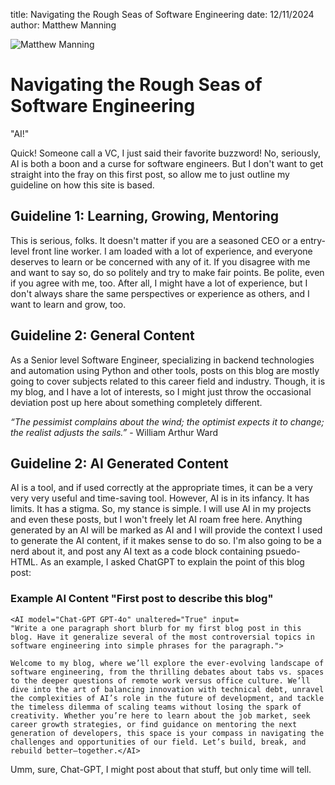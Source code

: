 title: Navigating the Rough Seas of Software Engineering
date: 12/11/2024
author: Matthew Manning

![Matthew Manning][manning_headshot]

# Navigating the Rough Seas of Software Engineering

"AI!"

Quick! Someone call a VC, I just said their favorite buzzword! No, seriously, AI is both a boon and a curse for software engineers. But I don't want to get straight into the fray on this first post, so allow me to just outline my guideline on how this site is based.


## Guideline 1: Learning, Growing, Mentoring
This is serious, folks. It doesn't matter if you are a seasoned CEO or a entry-level front line worker. I am loaded with a lot of experience, and everyone deserves to learn or be concerned with any of it. If you disagree with me and want to say so, do so politely and try to make fair points. Be polite, even if you agree with me, too. After all, I might have a lot of experience, but I don't always share the same perspectives or experience as others, and I want to learn and grow, too.


## Guideline 2: General Content

As a Senior level Software Engineer, specializing in backend technologies and automation using Python and other tools, posts on this blog are mostly going to cover subjects related to this career field and industry. Though, it is my blog, and I have a lot of interests, so I might just throw the occasional deviation post up here about something completely different.

*“The pessimist complains about the wind; the optimist expects it to change; the realist adjusts the sails.”* - William Arthur Ward


## Guideline 2: AI Generated Content

AI is a tool, and if used correctly at the appropriate times, it can be a very very very useful and time-saving tool. However, AI is in its infancy. It has limits. It has a stigma. So, my stance is simple. I will use AI in my projects and even these posts, but I won't freely let AI roam free here. Anything generated by an AI will be marked as AI and I will provide the context I used to generate the AI content, if it makes sense to do so. I'm also going to be a nerd about it, and post any AI text as a code block containing psuedo-HTML. As an example, I asked ChatGPT to explain the point of this blog post:

### Example AI Content "First post to describe this blog"
```
<AI model="Chat-GPT GPT-4o" unaltered="True" input=
"Write a one paragraph short blurb for my first blog post in this blog. Have it generalize several of the most controversial topics in software engineering into simple phrases for the paragraph.">

Welcome to my blog, where we’ll explore the ever-evolving landscape of software engineering, from the thrilling debates about tabs vs. spaces to the deeper questions of remote work versus office culture. We’ll dive into the art of balancing innovation with technical debt, unravel the complexities of AI’s role in the future of development, and tackle the timeless dilemma of scaling teams without losing the spark of creativity. Whether you’re here to learn about the job market, seek career growth strategies, or find guidance on mentoring the next generation of developers, this space is your compass in navigating the challenges and opportunities of our field. Let’s build, break, and rebuild better—together.</AI>
```

Umm, sure, Chat-GPT, I might post about that stuff, but only time will tell.


[manning_headshot]: {static}/images/headshot.jpg
